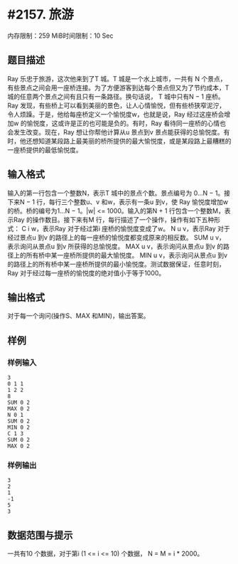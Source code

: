 # #2157. 旅游

内存限制：259 MiB时间限制：10 Sec

## 题目描述

Ray 乐忠于旅游，这次他来到了T 城。T 城是一个水上城市，一共有 N 个景点，有些景点之间会用一座桥连接。为了方便游客到达每个景点但又为了节约成本，T 城的任意两个景点之间有且只有一条路径。换句话说， T 城中只有N &minus; 1 座桥。Ray 发现，有些桥上可以看到美丽的景色，让人心情愉悦，但有些桥狭窄泥泞，令人烦躁。于是，他给每座桥定义一个愉悦度w，也就是说，Ray 经过这座桥会增加w 的愉悦度，这或许是正的也可能是负的。有时，Ray 看待同一座桥的心情也会发生改变。现在，Ray 想让你帮他计算从u 景点到v 景点能获得的总愉悦度。有时，他还想知道某段路上最美丽的桥所提供的最大愉悦度，或是某段路上最糟糕的一座桥提供的最低愉悦度。

## 输入格式

输入的第一行包含一个整数N，表示T 城中的景点个数。景点编号为 0...N &minus; 1。接下来N &minus; 1 行，每行三个整数u、v 和w，表示有一条u 到v，使 Ray 愉悦度增加w 的桥。桥的编号为1...N &minus; 1。|w| <= 1000。输入的第N + 1 行包含一个整数M，表示Ray 的操作数目。接下来有M 行，每行描述了一个操作，操作有如下五种形式： C i w，表示Ray 对于经过第i 座桥的愉悦度变成了w。 N u v，表示Ray 对于经过景点u 到v 的路径上的每一座桥的愉悦度都变成原来的相反数。 SUM u v，表示询问从景点u 到v 所获得的总愉悦度。 MAX u v，表示询问从景点u 到v 的路径上的所有桥中某一座桥所提供的最大愉悦度。 MIN u v，表示询问从景点u 到v 的路径上的所有桥中某一座桥所提供的最小愉悦度。测试数据保证，任意时刻，Ray 对于经过每一座桥的愉悦度的绝对值小于等于1000。

## 输出格式

对于每一个询问(操作S、MAX 和MIN)，输出答案。

## 样例

### 样例输入

    
    3
    0 1 1
    1 2 2
    8
    SUM 0 2
    MAX 0 2
    N 0 1
    SUM 0 2
    MIN 0 2
    C 1 3
    SUM 0 2
    MAX 0 2
    

### 样例输出

    
    3
    2
    1
    -1
    5
    3
    

## 数据范围与提示

一共有10 个数据，对于第i (1 <= i <= 10) 个数据， N = M = i * 2000。
